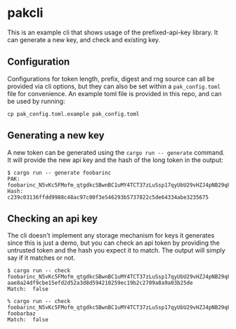 
# pakcli

This is an example cli that shows usage of the prefixed-api-key library. It can generate a new key, and check and existing key.

## Configuration

Configurations for token length, prefix, digest and rng source can all be provided via cli options, but they can also be set within a `pak_config.toml` file for convenience. An example toml file is provided in this repo, and can be used by running:

```shell
cp pak_config.toml.example pak_config.toml
```

## Generating a new key

A new token can be generated using the `cargo run -- generate` command. It will provide the new api key and the hash of the long token in the output:

```shell
$ cargo run -- generate foobarinc
PAK:	foobarinc_N5vKc5FMofm_qtgdkcSBwnBC1uMY4TCT37zLuSsp17qyUbU29vHZJ4pNB29qFFY5uCcAqJdVzGLmR
Hash:	c239c03136ffdd9988c48ac97c00f3e546293b5737822c5de64334abe3235675
```

## Checking an api key

The cli doesn't implement any storage mechanism for keys it generates since this is just a demo, but you can check an api token by providing the untrusted token and the hash you expect it to match. The output will simply say if it matches or not.

```shell
$ cargo run -- check foobarinc_N5vKc5FMofm_qtgdkcSBwnBC1uMY4TCT37zLuSsp17qyUbU29vHZJ4pNB29qFFY5uCcAqJdVzGLmR aae8a24df9cbe15efd2d52a3d8d594210259ec19b2c2709a8a9a03b25de
Match:	false

% cargo run -- check foobarinc_N5vKc5FMofm_qtgdkcSBwnBC1uMY4TCT37zLuSsp17qyUbU29vHZJ4pNB29qFFY5uCcAqJdVzGLmR foobarbaz
Match:	false
```
